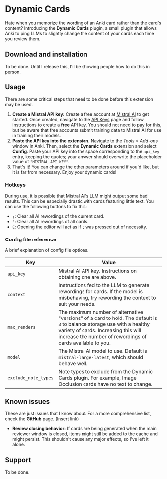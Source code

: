# Dynamic Cards

Hate when you memorize the wording of an Anki card rather than the card's
content? Introducing the **Dynamic Cards** plugin, a small plugin
that allows Anki to ping LLMs to slightly change the content of your cards
each time you review them.

## Download and installation

To be done. Until I release this, I'll be showing people how to do this in
person.

## Usage

There are some critical steps that need to be done before this extension may
be used.

1. **Create a Mistral API key:** Create a free account at
   [Mistral AI](https://console.mistral.ai/) to get started. Once created,
   navigate to the [API Keys](https://console.mistral.ai/api-keys/) page
   and follow instructions to create a **free** API key. You should not need
   to pay for this, but be aware that free accounts submit training data to
   Mistral AI for use in training their models.
2. **Paste the API key into the extension.** Navigate to the *Tools > Add-ons*
   window in Anki. Then, select the **Dynamic Cards** extension and select
   **Config**. Paste your API key into the space corresponding to the `api_key`
   entry, keeping the quotes; your answer should overwrite the placeholder value
   of `"MISTRAL_API_KEY"`.
3. That's it! You can change the other parameters around if you'd like, but it
   is far from necessary. Enjoy your dynamic cards!

### Hotkeys

During use, it is possible that Mistral AI's LLM might output some bad results.
This can be especially drastic with cards featuring little text. You can use
the following buttons to fix this:

* `;`: Clear all AI rewordings of the current card.
* `'`: Clear all AI rewordings of all cards.
* `E`: Opening the editor will act as if `;` was pressed out of necessity.

### Config file reference

A brief explanation of config file options.

| Key | Value |
| --- | ----- |
| `api_key` | Mistral AI API key. Instructions on obtaining one are above. |
| `context` | Instructions fed to the LLM to generate rewordings for cards. If the model is misbehaving, try rewording the context to suit your needs. |
| `max_renders` | The maximum number of alternative "versions" of a card to hold. The default is `3` to balance storage use with a healthy variety of cards. Increasing this will increase the number of rewordings of cards available to you. |
| `model` | The Mistral AI model to use. Default is `mistral-large-latest`, which should behave well. | 
| `exclude_note_types` | Note types to exclude from the Dynamic Cards plugin. For example, Image Occlusion cards have no text to change. |

## Known issues

These are just issues that I know about. For a more comprehensive list, check the **GitHub** page. (Insert link)

* **Review closing behavior:** If cards are being generated when the main
  reviewer window is closed, items might still be added to the cache and
  might persist. This shouldn't cause any major effects, so I've left it
  alone.

## Support

To be done.